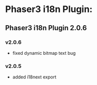 # Phaser3 i18n Plugin:

## Phaser3 i18n Plugin 2.0.6

### v2.0.6

-   fixed dynamic bitmap text bug

### v2.0.5

-   added i18next export

